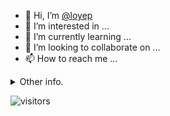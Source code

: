 - 👋 Hi, I’m [@loyep](https://github.com/loyep)
- 👀 I’m interested in ...
- 🌱 I’m currently learning ...
- 💞️ I’m looking to collaborate on ...
- 📫 How to reach me ...

<details>
  <summary>Other info.</summary>
  <br>

<!--START_SECTION:waka-->

```txt
TypeScript       2 hrs 24 mins   ███████████▒░░░░░░░░░░░░░   45.30 %
Vue.js           1 hr 10 mins    █████▓░░░░░░░░░░░░░░░░░░░   22.00 %
JSON             1 hr            ████▓░░░░░░░░░░░░░░░░░░░░   18.88 %
Other            12 mins         █░░░░░░░░░░░░░░░░░░░░░░░░   04.00 %
JavaScript       10 mins         █░░░░░░░░░░░░░░░░░░░░░░░░   03.45 %
```

<!--END_SECTION:waka-->

</details>

![visitors](https://visitor-badge.glitch.me/badge?page_id=loyep.loyep)
